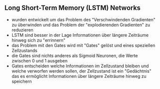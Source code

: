 ## Long Short-Term Memory (LSTM) Networks
- wurden entwickelt um das Problem des "Verschwindenden Gradienten" zu überwinden und das 
Problem der "explodierenden Gradienten" zu reduzieren 
- LSTM sind besser in der Lage Informationen über längere Zeiträume hinweg sich zu "errinnern"
- das Problem mit den Gates wird mit "Gates" gelöst und eines speziellen Zellzustands
- die Gates sind nichts anderes als Sigmoid Neuronen, die Werte zwischen 0 und 1 ausgeben
- Gates entscheiden welche Informationen im Zellzustand bleiben und welche verworfen werden 
sollen, der Zellzustand ist ein "Gedächtnis" das es ermöglicht Informationen über längere
Zeiträume hinweg zu speichern

